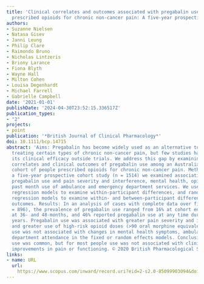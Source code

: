 ```yaml
---
title: 'Clinical correlates and outcomes associated with pregabalin use among people
  prescribed opioids for chronic non-cancer pain: A five-year prospective cohort study'
authors:
- Suzanne Nielsen
- Natasa Gisev
- Janni Leung
- Philip Clare
- Raimondo Bruno
- Nicholas Lintzeris
- Briony Larance
- Fiona Blyth
- Wayne Hall
- Milton Cohen
- Louisa Degenhardt
- Michael Farrell
- Gabrielle Campbell
date: '2021-01-01'
publishDate: '2024-04-30T23:52:15.336517Z'
publication_types:
- "2"
projects:
- point
publication: '*British Journal of Clinical Pharmacology*'
doi: 10.1111/bcp.14715
abstract: 'Aims: Pregabalin has become widely used as an alternative to opioids in
  treating certain types of chronic non-cancer pain, but few studies have examined
  its clinical efficacy outside trials. We address this gap by examining the utilization,
  correlates and clinical outcomes of pregabalin use among an Australian community-based
  cohort of people prescribed opioids for chronic non-cancer pain. Methods: Through
  a five-year prospective cohort study (n = 1514) we examined associations between
  pregabalin use and pain severity and interference, mental health, opioid dose and
  past month use of ambulance and emergency department services. We used fixed-effects
  regression models to examine within-participant differences, and random-effects
  regression models to examine within- and between-participant differences in clinical
  outcomes. Results: In an analysis of cases with complete data over five-years (n
  = 896), the prevalence of pregabalin use ranged from 16% at cohort entry to 29%
  at 36- and 48-months, and 46% reported pregabalin use at any time during the five
  years. Pregabalin use was associated with greater pain severity and interference
  and greater use of high-risk opioid doses (>90 oral morphine equivalents/day). Pregabalin
  use was not associated with changes in mental health symptoms, ambulance or emergency
  department attendance in the fixed or random effects models. Conclusions: Pregabalin
  use was common, but for most people use was not associated with clinically meaningful
  improvements in pain or functioning. © 2020 British Pharmacological Society.'
links:
- name: URL
  url: 
    https://www.scopus.com/inward/record.uri?eid=2-s2.0-85099903094&doi=10.1111%2fbcp.14715&partnerID=40&md5=90911e910b8125c909c28bc33705cefb
---
```

